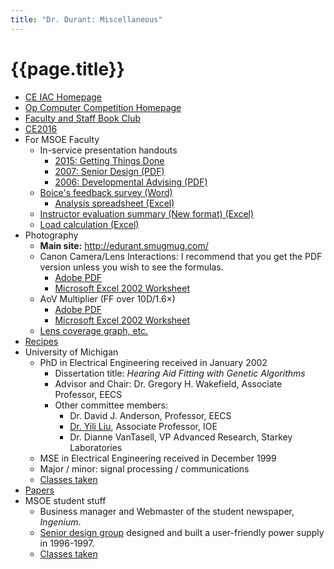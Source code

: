```yaml
---
title: "Dr. Durant: Miscellaneous"
---
```


# {{page.title}}

 * <a href="../ceiac/">CE IAC Homepage</a>
 * <a href="../opcomp/">Op Computer Competition Homepage</a>
 * [Faculty and Staff Book Club](bookClub.html)
 * <a href="../ce2016/">CE2016</a>
 * For MSOE Faculty
   * In-service presentation handouts
     * <a href="2015inserviceGtd.html">2015: Getting Things Done</a>
     * <a href="2007inserviceSeniorProjectTeams.pdf">2007: Senior Design (PDF)</a>
     * <a href="2006InServiceDevelopmentalAdvising.pdf">2006: Developmental Advising (PDF)</a>
   * <a href="boiceSurvey.doc">Boice's feedback survey (Word)</a>
     * <a href="boiceSurveyAnalysis.xlsx">Analysis spreadsheet (Excel)</a>
   * <a href="eval.xls">Instructor evaluation summary (New format) (Excel)</a>
   * <a href="load.xls">Load calculation (Excel)</a>
 * Photography  
   * **Main site:** <a href="http://edurant.smugmug.com/">http://edurant.smugmug.com/</a>
   * Canon Camera/Lens Interactions: I recommend that you get the PDF version unless you wish to see the formulas.
     * <a href="cameraLens.pdf">Adobe PDF</a>
     * <a href="cameraLens.xls">Microsoft Excel 2002 Worksheet</a>
   * AoV Multiplier (FF over 10D/1.6&times;)
     * <a href="AoVmultiplier.pdf">Adobe PDF</a>
     * <a href="AoVmultiplier.xls">Microsoft Excel 2002 Worksheet</a>
   * <a href="lls/">Lens coverage graph, etc.</a>
 * <a href="recipes/">Recipes</a>
 * University of Michigan 
   * PhD in Electrical Engineering received in January 2002
       * Dissertation title: *Hearing Aid Fitting with Genetic Algorithms*
       * Advisor and Chair: Dr. Gregory H. Wakefield</a>, Associate Professor, EECS
       * Other committee members:
         * Dr. David J. Anderson, Professor, EECS
         * <a href="http://www-personal.engin.umich.edu/~yililiu/">Dr. Yili Liu</a>, Associate Professor, IOE
         * Dr. Dianne VanTasell, VP Advanced Research, Starkey Laboratories
   * MSE in Electrical Engineering received in December 1999
   * Major / minor: signal processing / communications
   * <a HREF="mich-classes.html">Classes taken</a>  
 * <a href="papers/" title="Abstracts and complete text of select papers">Papers</a>
 * MSOE student stuff
   * Business manager and Webmaster of the student newspaper, *Ingenium*.
   * <a HREF="seed/">Senior design group</a> designed and built a user-friendly power supply in 1996-1997.
   * <a href="msoe-classes.html">Classes taken</a>

